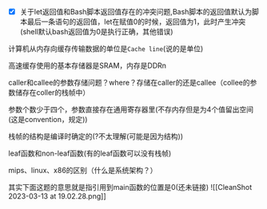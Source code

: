 - [x] 关于let返回值和Bash脚本返回值存在的冲突问题,Bash脚本的返回值默认为脚本最后一条语句的返回值，let在赋值0的时候，返回值为1，此时产生冲突(shell默认bash返回值为0是执行正确，其他错误)

计算机从内存向缓存传输数据的单位是`Cache line`(说的是单位)

高速缓存使用的基本存储器是SRAM，内存是DDRn

caller和callee的参数存储问题？where？存储在caller的还是callee（collee的参数储存在coller的栈帧中）

参数个数少于四个，参数直接存在通用寄存器里(不存内存但是为4个值留出空间(这是convention，规定))

栈帧的结构是编译时确定的(?不太理解(可能是因为结构))

leaf函数和non-leaf函数(有的leaf函数可以没有栈帧)

mips、linux、x86的区别（什么是系统架构？）

其实下面这题的意思就是指引用到main函数的位置是0(还未链接)
![[CleanShot 2023-03-13 at 19.02.28.png]]